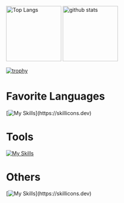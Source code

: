 <p align="left"> 
  <img alt="Top Langs" height="150px" src="https://github-readme-stats.vercel.app/api/top-langs/?username=kai-0307&layout=compact&count_private=true&show_icons=true&theme=onedark" />
  <img alt="github stats" height="150px" src="https://github-readme-stats.vercel.app/api?username=kai-0307&count_private=true&show_icons=true&show_icons=true&theme=onedark" />
</p>


[![trophy](https://github-profile-trophy.vercel.app/?username=kai-0307&theme=onedark&column=7
)](https://github.com/ryo-ma/github-profile-trophy)

# Favorite Languages　
[![My Skills](https://skillicons.dev/icons?i=go,rust,cs,unity,ts,)](https://skillicons.dev)

# Tools
[![My Skills](https://skillicons.dev/icons?i=docker,github,postman,vscode,postgres)](https://skillicons.dev)

# Others
[![My Skills](https://skillicons.dev/icons?i=ruby,rails,)](https://skillicons.dev)
